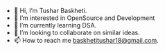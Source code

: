 - 👋 Hi, I’m Tushar Baskheti.
- 👀 I’m interested in OpenSource and Development
- 🌱 I’m currently learning DSA.
- 💞️ I’m looking to collaborate on similar ideas.
- 📫 How to reach me baskhetitushar18@gmail.com.

<!---
salimshaddy18/salimshaddy18 is a ✨ special ✨ repository because its `README.md` (this file) appears on your GitHub profile.
You can click the Preview link to take a look at your changes.
--->
